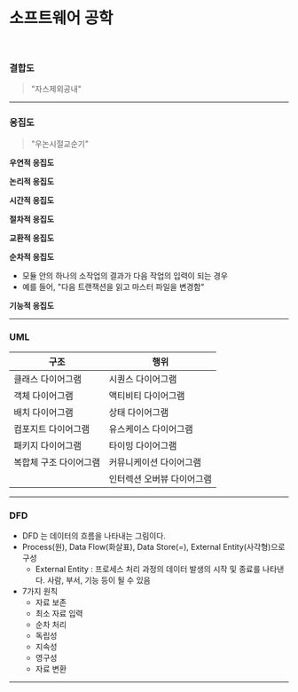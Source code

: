 # 소프트웨어 공학

<br>

### 결합도

> "자스제외공내"

---



### 응집도

> "우논시절교순기"

**우연적 응집도**

**논리적 응집도**

**시간적 응집도**

**절차적 응집도**

**교환적 응집도**

**순차적 응집도**

* 모듈 안의 하나의 소작업의 결과가 다음 작업의 입력이 되는 경우
* 예를 들어, "다음 트랜잭션을 읽고 마스터 파일을 변경함"

**기능적 응집도**

---

### UML

| **구조**               | **행위**                   |
| ---------------------- | -------------------------- |
| 클래스 다이어그램      | 시퀀스 다이어그램          |
| 객체 다이어그램        | 액티비티 다이어그램        |
| 배치 다이어그램        | 상태 다이어그램            |
| 컴포지트 다이어그램    | 유스케이스 다이어그램      |
| 패키지 다이어그램      | 타이밍 다이어그램          |
| 복합체 구조 다이어그램 | 커뮤니케이션 다이어그램    |
|                        | 인터렉션 오버뷰 다이어그램 |

---

### DFD

* DFD 는 데이터의 흐름을 나타내는 그림이다.
* Process(원), Data Flow(화살표), Data Store(=), External Entity(사각형)으로 구성
  * External Entity : 프로세스 처리 과정의 데이터 발생의 시작 및 종료를 나타낸다. 사람, 부서, 기능 등이 될 수 있음 
* 7가지 원칙
  * 자료 보존
  * 최소 자료 입력
  * 순차 처리
  * 독립성
  * 지속성
  * 영구성
  * 자료 변환
---


